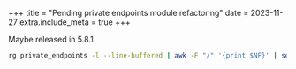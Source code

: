 +++
title = "Pending private endpoints module refactoring"
date = 2023-11-27
extra.include_meta = true
+++

Maybe released in 5.8.1

```bash
rg private_endpoints -l --line-buffered | awk -F "/" '{print $NF}' | sort -u | rg -e \.tfvars$
```
